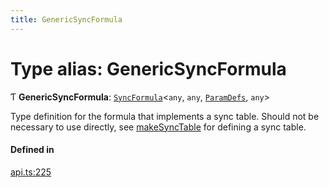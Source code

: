 ```yaml
---
title: GenericSyncFormula
---
```

# Type alias: GenericSyncFormula

Ƭ **GenericSyncFormula**: [`SyncFormula`](SyncFormula.md)<`any`, `any`, [`ParamDefs`](ParamDefs.md), `any`\>

Type definition for the formula that implements a sync table.
Should not be necessary to use directly, see [makeSyncTable](../functions/makeSyncTable.md)
for defining a sync table.

#### Defined in

[api.ts:225](https://github.com/coda/packs-sdk/blob/main/api.ts#L225)
